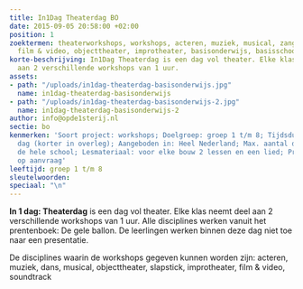 ```yaml
---
title: In1Dag Theaterdag BO
date: 2015-09-05 20:58:00 +02:00
position: 1
zoektermen: theaterworkshops, workshops, acteren, muziek, musical, zang, dans, slapstick,
  film & video, objecttheater, improtheater, basisonderwijs, basisschool
korte-beschrijving: In1Dag Theaterdag is een dag vol theater. Elke klas neemt deel
  aan 2 verschillende workshops van 1 uur.
assets:
- path: "/uploads/in1dag-theaterdag-basisonderwijs.jpg"
  name: in1dag-theaterdag-basisonderwijs
- path: "/uploads/in1dag-theaterdag-basisonderwijs-2.jpg"
  name: in1dag-theaterdag-basisonderwijs-2
author: info@opde1sterij.nl
sectie: bo
kenmerken: 'Soort project: workshops; Doelgroep: groep 1 t/m 8; Tijdsduur: de hele
  dag (korter in overleg); Aangeboden in: Heel Nederland; Max. aantal deelnemers:
  de hele school; Lesmateriaal: voor elke bouw 2 lessen en een lied; Prijs: offerte
  op aanvraag'
leeftijd: groep 1 t/m 8
sleutelwoorden: 
speciaal: "\n"
---
```


**In 1 dag: Theaterdag** is een dag vol theater. Elke klas neemt deel aan 2 verschillende workshops van 1 uur. Alle disciplines werken vanuit het prentenboek: De gele ballon. De leerlingen werken binnen deze dag niet toe naar een presentatie.

De disciplines waarin de workshops gegeven kunnen worden zijn: acteren, muziek, dans, musical, objecttheater, slapstick, improtheater, film & video, soundtrack
